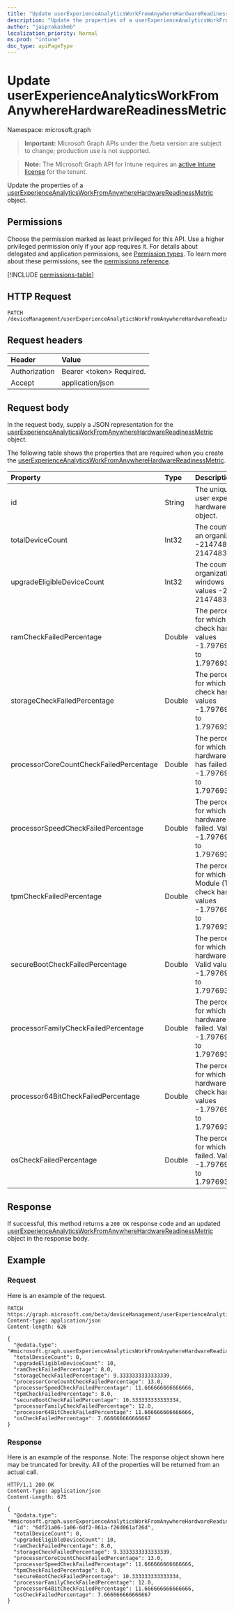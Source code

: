 ```yaml
---
title: "Update userExperienceAnalyticsWorkFromAnywhereHardwareReadinessMetric"
description: "Update the properties of a userExperienceAnalyticsWorkFromAnywhereHardwareReadinessMetric object."
author: "jaiprakashmb"
localization_priority: Normal
ms.prod: "intune"
doc_type: apiPageType
---
```


# Update userExperienceAnalyticsWorkFromAnywhereHardwareReadinessMetric

Namespace: microsoft.graph

> **Important:** Microsoft Graph APIs under the /beta version are subject to change; production use is not supported.

> **Note:** The Microsoft Graph API for Intune requires an [active Intune license](https://go.microsoft.com/fwlink/?linkid=839381) for the tenant.

Update the properties of a [userExperienceAnalyticsWorkFromAnywhereHardwareReadinessMetric](../resources/intune-devices-userexperienceanalyticsworkfromanywherehardwarereadinessmetric.md) object.

## Permissions
Choose the permission marked as least privileged for this API. Use a higher privileged permission only if your app requires it. For details about delegated and application permissions, see [Permission types](/graph/permissions-overview#permission-types). To learn more about these permissions, see the [permissions reference](/graph/permissions-reference).

<!-- { "blockType": "permissions", "name": "intune_devices_userexperienceanalyticsworkfromanywherehardwarereadinessmetric_update" } -->
[!INCLUDE [permissions-table](../includes/permissions/intune-devices-userexperienceanalyticsworkfromanywherehardwarereadinessmetric-update-permissions.md)]

## HTTP Request
<!-- {
  "blockType": "ignored"
}
-->
``` http
PATCH /deviceManagement/userExperienceAnalyticsWorkFromAnywhereHardwareReadinessMetric
```

## Request headers
|Header|Value|
|:---|:---|
|Authorization|Bearer &lt;token&gt; Required.|
|Accept|application/json|

## Request body
In the request body, supply a JSON representation for the [userExperienceAnalyticsWorkFromAnywhereHardwareReadinessMetric](../resources/intune-devices-userexperienceanalyticsworkfromanywherehardwarereadinessmetric.md) object.

The following table shows the properties that are required when you create the [userExperienceAnalyticsWorkFromAnywhereHardwareReadinessMetric](../resources/intune-devices-userexperienceanalyticsworkfromanywherehardwarereadinessmetric.md).

|Property|Type|Description|
|:---|:---|:---|
|id|String|The unique identifier of the user experience analytics hardware readiness metric object.|
|totalDeviceCount|Int32|The count of total devices in an organization. Valid values -2147483648 to 2147483647|
|upgradeEligibleDeviceCount|Int32|The count of devices in an organization eligible for windows upgrade. Valid values -2147483648 to 2147483647|
|ramCheckFailedPercentage|Double|The percentage of devices for which RAM hardware check has failed. Valid values -1.79769313486232E+308 to 1.79769313486232E+308|
|storageCheckFailedPercentage|Double|The percentage of devices for which storage hardware check has failed. Valid values -1.79769313486232E+308 to 1.79769313486232E+308|
|processorCoreCountCheckFailedPercentage|Double|The percentage of devices for which processor hardware core count check has failed. Valid values -1.79769313486232E+308 to 1.79769313486232E+308|
|processorSpeedCheckFailedPercentage|Double|The percentage of devices for which processor hardware speed check has failed. Valid values -1.79769313486232E+308 to 1.79769313486232E+308|
|tpmCheckFailedPercentage|Double|The percentage of devices for which Trusted Platform Module (TPM) hardware check has failed. Valid values -1.79769313486232E+308 to 1.79769313486232E+308|
|secureBootCheckFailedPercentage|Double|The percentage of devices for which secure boot hardware check has failed. Valid values -1.79769313486232E+308 to 1.79769313486232E+308|
|processorFamilyCheckFailedPercentage|Double|The percentage of devices for which processor hardware family check has failed. Valid values -1.79769313486232E+308 to 1.79769313486232E+308|
|processor64BitCheckFailedPercentage|Double|The percentage of devices for which processor hardware 64-bit architecture check has failed. Valid values -1.79769313486232E+308 to 1.79769313486232E+308|
|osCheckFailedPercentage|Double|The percentage of devices for which OS check has failed. Valid values -1.79769313486232E+308 to 1.79769313486232E+308|



## Response
If successful, this method returns a `200 OK` response code and an updated [userExperienceAnalyticsWorkFromAnywhereHardwareReadinessMetric](../resources/intune-devices-userexperienceanalyticsworkfromanywherehardwarereadinessmetric.md) object in the response body.

## Example

### Request
Here is an example of the request.
``` http
PATCH https://graph.microsoft.com/beta/deviceManagement/userExperienceAnalyticsWorkFromAnywhereHardwareReadinessMetric
Content-type: application/json
Content-length: 626

{
  "@odata.type": "#microsoft.graph.userExperienceAnalyticsWorkFromAnywhereHardwareReadinessMetric",
  "totalDeviceCount": 0,
  "upgradeEligibleDeviceCount": 10,
  "ramCheckFailedPercentage": 8.0,
  "storageCheckFailedPercentage": 9.3333333333333339,
  "processorCoreCountCheckFailedPercentage": 13.0,
  "processorSpeedCheckFailedPercentage": 11.666666666666666,
  "tpmCheckFailedPercentage": 8.0,
  "secureBootCheckFailedPercentage": 10.333333333333334,
  "processorFamilyCheckFailedPercentage": 12.0,
  "processor64BitCheckFailedPercentage": 11.666666666666666,
  "osCheckFailedPercentage": 7.666666666666667
}
```

### Response
Here is an example of the response. Note: The response object shown here may be truncated for brevity. All of the properties will be returned from an actual call.
``` http
HTTP/1.1 200 OK
Content-Type: application/json
Content-Length: 675

{
  "@odata.type": "#microsoft.graph.userExperienceAnalyticsWorkFromAnywhereHardwareReadinessMetric",
  "id": "6df21a06-1a06-6df2-061a-f26d061af26d",
  "totalDeviceCount": 0,
  "upgradeEligibleDeviceCount": 10,
  "ramCheckFailedPercentage": 8.0,
  "storageCheckFailedPercentage": 9.3333333333333339,
  "processorCoreCountCheckFailedPercentage": 13.0,
  "processorSpeedCheckFailedPercentage": 11.666666666666666,
  "tpmCheckFailedPercentage": 8.0,
  "secureBootCheckFailedPercentage": 10.333333333333334,
  "processorFamilyCheckFailedPercentage": 12.0,
  "processor64BitCheckFailedPercentage": 11.666666666666666,
  "osCheckFailedPercentage": 7.666666666666667
}
```
